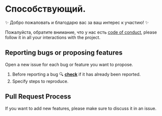 # Способствующий.

:sparkles: Добро пожаловать и благодарю вас за ваш интерес к участию! :sparkles:

Пожалуйста, обратите внимание, что у нас есть [code of conduct](https://github.com/YukiiroRu/renpy_language_vscode_RU/blob/main/CODE_OF_CONDUCT.md), please follow it in all your interactions with the project.

## Reporting bugs or proposing features

Open a new issue for each bug or feature you want to propose.

1. Before reporting a bug :mag: **[check](https://github.com/YukiiroRu/renpy_language_vscode_RU/issues)** if it has
   already been reported.
2. Specify steps to reproduce.

## Pull Request Process

If you want to add new features, please make sure to discuss it in an issue.
